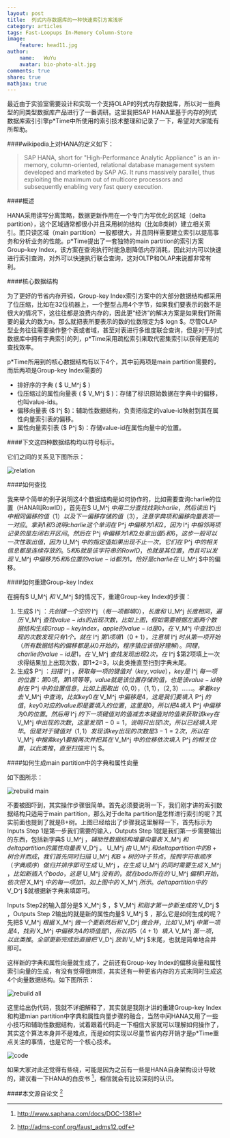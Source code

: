 ```yaml
---
layout: post
title:  列式内存数据库的一种快速索引方案浅析
category: articles
tags: Fast-Loopups In-Memory Column-Store
image:
    feature: head11.jpg
author:
    name:   WuYu
    avatar: bio-photo-alt.jpg
comments: true
share: true
mathjax: true
---
```


最近由于实验室需要设计和实现一个支持OLAP的列式内存数据库，所以对一些典型的同类型数据库产品进行了一番调研。这里我把SAP HANA里基于内存的列式数据库索引引擎p*Time中所使用的索引技术整理和记录了一下，希望对大家能有所帮助。

####wikipedia上对HANA的定义如下：
> SAP HANA, short for "High-Performance Analytic Appliance" is an in-memory, column-oriented, relational database management system developed and marketed by SAP AG. It runs massively parallel, thus exploiting the maximum out of multicore processors and subsequently enabling very fast query execution.

####概述

HANA采用读写分离策略，数据更新作用在一个专门为写优化的区域（delta partition），这个区域通常都很小并且采用树的结构（比如B类树）建立相关索引。而只读区域（main partition）一般都很大，并且同样需要建立索引以提高事务和分析业务的性能。p*Time提出了一套独特的main partition的索引方案Group-key Index，该方案在查询执行时能急剧降低内存消耗，因此对内可以快速进行索引查询，对外可以快速执行联合查询，这对OLTP和OLAP来说都非常有利。

####核心数据结构

为了更好的节省内存开销，Group-key Index索引方案中的大部分数据结构都采用了位压缩，比如在32位机器上，一个整型占用4个字节，如果我们要表示的数不是很大的情况下，这往往都是浪费内存的，因此更“经济”的解决方案是如果我们所需要的最大的数为n，那么就把表所要表示的数的位数限定为$  logn $。尽管OLAP型业务往往需要操作整个表或者域，甚至对表进行多维度联合查询，但是对于列式数据库中拥有字典索引的列，p*Time采用疏松索引来取代密集索引以获得更高的查找效率。

p*Time所用到的核心数据结构有以下4个，其中前两项是main partition需要的，而后两项是Group-key Index需要的

* 排好序的字典 ( $ U_M^j $ )
* 位压缩过的属性向量表 ( $ V_M^j $ )：存储了标识原始数据在字典中的偏移，也叫value-ids。
* 偏移向量表 ($ I^j $)：辅助性数据结构，负责把指定的value-id映射到其在属性向量索引表的偏移。
* 属性向量索引表 ($ P^j $)：存储value-id在属性向量中的位置。

####下文这四种数据结构均以符号标示。

它们之间的关系见下图所示：

![relation](/images/fast1.png)

####如何查找

我来举个简单的例子说明这4个数据结构是如何协作的，比如需要查询charlie的位置（HANA叫RowID），首先在$ U_M^j $中用二分查找找到charlie，然后读出$ I^j $中相同偏移的值（1）以及下一偏移存储的值（3），注意字典项和偏移向量表项一一对应。拿到1和3说明charlie这个单词在$ P^j $中偏移为1和2，因为$ I^j $中相邻两项记录的是左闭右开区间。然后在$ P^j $中偏移为1和2处拿出值5和6，这步一般可以一次性取出值，因为$ U_M^j $中的指定值如果出现不止一次，它们在$ P^j $中的相关信息都是连续存放的。5和6就是该字符串的RowID，也就是其位置，而且可以发现$ V_M^j $中偏移为5和6位置的value-id都为1，恰好是charlie在$ U_M^j $中的偏移。

####如何重建Group-key Index

在拥有$ U_M^j $和$ V_M^j $的情况下，重建Group-key Index的步骤：

1. 生成$ I^j $：先创建一个空的$ I^j $（每一项都填0），长度和$ U_M^j $长度相同，遍历$ V_M^j $查找value-ids的出现次数，比如上图，假如需要根据左面两个数据结构生成Group-key Index，apple的value-id是0，在$ V_M^j $中查找0出现的次数发现只有1个，就在$ I^j $第1项填1（0+1），注意填$ I^j $时从第一项开始（所有数据结构的偏移都是从0开始的，程序猿应该很好理解）。同理，charlie的value-id是1，在$ V_M^j $查找发现出现2次，在$ I^j $第2项填上一次求得结果加上出现次数，即1+2=3，以此类推直至扫到字典末尾。
2. 生成$ P^j $：扫描$ I^j $，获取每一项的键值对（key,value），key是$ I^j $每一项的位置：第0项，第1项等等，value就是该位置存储的值，也是该value-id映射在$ P^j $中的位置信息，比如上图取出（0,0），（1,1），（2,3）......。拿着key去$ V_M^j $中查询，比如key 0在$ V_M^j $中偏移是4，这是我们要填入$ P^j $的值，key 0对应的value即是要填入的位置，这里是0，所以把4填入$ P^j $中偏移为0的位置。然后用$ I^j $的下一项键值对的值减去本键值对的值来获取该key在$ V_M^j $中出现的次数，这里发现1-0=1，说明只出现1次，所以已经填入完毕。但是对于键值对（1,1）发现该key出现的次数是3-1=2次，所以在$ V_M^j $中搜索key 1要搜两次并把其在$ V_M^j $中的位移依次填入$ P^j $的相关位置，以此类推，直至扫描完$ I^j $。

####如何生成main partition中的字典和属性向量

如下图所示：

![rebuild main](/images/fast2.png)

不要被图吓到，其实操作步骤很简单。首先必须要说明一下，我们刚才讲的索引数据结构只适用于main partition，那么对于delta partition是怎样进行索引的呢？其实前面也提到了就是B+树。上图已经给出了步骤我这里解释一下，首先标示为Inputs Step 1是第一步我们需要的输入，Outputs Step 1就是我们第一步需要输出的东西，包括新字典$ U_M^j $，辅助性数据结构增量向量表$ X_M^j $和delta partition的属性向量表$ V_D^j $。$ U_M^j $由$ U_M^j $和delta partition中的B+树合并而成，我们首先同时扫描$ U_M^j $和B+树的叶子节点，按照字符串顺序（字典顺序）做归并排序即可生成$ U_M^j $，在生成$ U_M^j $的同时需要生成$ X_M^j $，比如新插入个bodo，这是$ U_M^j $没有的，就在bodo所在的$ U_M^j $偏移1开始，依次把$ X_M^j $中的每一项加1，如上图中的$ X_M^j $所示。delta partition中的$ V_D^j $就根据新字典来填即可。

Inputs Step2的输入部分是$ X_M^j $ ，$ V_M^j $和刚才第一步新生成的$ V_D^j $ ，Outputs Step 2输出的就是新的属性向量$ V_M^j $ ，那么它是如何生成的呢？先把$ V_M^j $根据$ X_M^j $做一个更新然后和$ V_D^j $做合并，比如$ V_M^j $中第一项是4，找到$ X_M^j $中偏移为4的项值是1，所以将5（4+1）填入$ V_M^j $第一项，以此类推。全部更新完成后直接把$ V_D^j $放到$ V_M^j $末尾，也就是简单地合并即可。

这样新的字典和属性向量就生成了，之前还有Group-key Index的偏移向量和属性索引向量的生成，有没有觉得很麻烦，其实还有一种更省内存的方式来同时生成这4个向量数据结构。如下图所示：

![rebuild all](/images/fast3.png)

这里给出伪代码，我就不详细解释了，其实就是我刚才讲的重建Group-key Index和构建mian partition中字典和属性向量步骤的融合，当然中间HANA又用了一些小技巧和辅助性数据结构，试着跟着代码走一下相信大家就可以理解如何操作了，其实这个算法本身并不是难点，而是如何实现以尽量节省内存开销才是p*Time重点关注的事情，也是它的一个核心技术。

![code](/images/fast4.png)

如果大家对此还觉得有些绕，可能是因为之前有一些是HANA自身架构设计导致的，建议看一下HANA的白皮书 [^1]，相信就会有比较深刻的认识。

####本文源自论文 [^2]

[^1]: <http://www.saphana.com/docs/DOC-1381>

[^2]: <http://adms-conf.org/faust_adms12.pdf>
